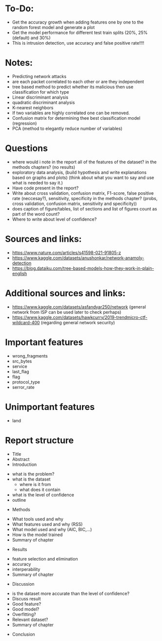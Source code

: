 # To-Do:

* Get the accuracy growth when adding features one by one to the random forest model and generate a plot
* Get the model performance for different test train splits (20%, 25% (default) and 30%)
* This is intrusion detection, use accuracy and false positive rate!!!!

# Notes:

* Predicting network attacks
* are each packet correlated to each other or are they independent
* tree based method to predict whether its malicious then use classification for which type
* Linear discriminant analysis
* quadratic discriminant analysis
* K-nearest neighbors
* If two variables are highly correlated one can be removed.
* Confusion matrix for determining thee best classification model (regression)
* PCA (method to elegantly reduce number of variables)

# Questions

* where would i note in the report all of the features of the dataset? in the methods chapters? (no results)
* exploratory data analysis, (build hypothesis and write explanations based on graphs and plots) (think about what you want to say and use what is needed to say it.)
* Have code present in the report?
* Write about cross validation, confusion matrix, F1-score, false positive rate (neccesay?), sensitivity, specificity in the methods chapter? (probs, cross validation, confusion matrix, sensitivity and specificity))
* does caption of figure/tables, list of sections and list of figures count as part of the word count?
* Where to write about level of confidence?

# Sources and links:

* https://www.nature.com/articles/s41598-021-91805-z
* https://www.kaggle.com/datasets/anushonkar/network-anamoly-detection
* https://blog.dataiku.com/tree-based-models-how-they-work-in-plain-english

# Additional sources and links:

* https://www.kaggle.com/datasets/asfandyar250/network (general network from ISP can be used later to check perhaps)
* https://www.kaggle.com/datasets/hawkcurry/2019-trendmicro-ctf-wildcard-400 (regarding general network security)

# Important features

* wrong_fragments
* src_bytes
* service
* last_flag
* flag
* protocol_type
* serror_rate

# Unimportant features

* land

# Report structure

* Title
* Abstract
* Introduction

- what is the problem?
- what is the dataset
  - where is it from
  - what does it contain
- what is the level of confidence
- outline

* Methods

- What tools used and why
- What features used and why (RSS)
- What model used and why (AIC, BIC,...)
- How is the model trained
- Summary of chapter

* Results

- feature selection and elimination
- accuracy
- interperability
- Summary of chapter

* Discussion

- is the dataset more accurate than the level of confidence?
- Discuss result
- Good feature?
- Good model?
- Overfitting?
- Relevant dataset?
- Summary of chapter

* Conclusion

